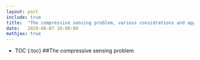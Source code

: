 ```yaml
---
layout: post
include: true
title:  "The compressive sensing problem, various considrations and applications in general"
date:   2020-08-07 10:00:00
mathjax: true
---
```

* TOC
{:toc}
 ##The compressive sensing problem
 